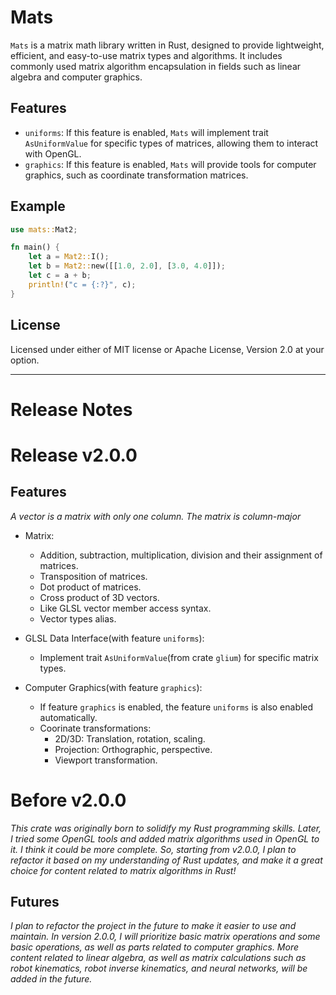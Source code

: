 # Mats

`Mats` is a matrix math library written in Rust, designed to provide lightweight, efficient, and easy-to-use matrix types and algorithms. It includes commonly used matrix algorithm encapsulation in fields such as linear algebra and computer graphics.

## Features

+ `uniforms`: If this feature is enabled, `Mats` will implement trait `AsUniformValue` for specific types of matrices, allowing them to interact with OpenGL.
+ `graphics`: If this feature is enabled, `Mats` will provide tools for computer graphics, such as coordinate transformation matrices.

## Example

```rust
use mats::Mat2;

fn main() {
    let a = Mat2::I();
    let b = Mat2::new([[1.0, 2.0], [3.0, 4.0]]);
    let c = a + b;
    println!("c = {:?}", c);
}
```

## License

Licensed under either of MIT license or Apache License, Version 2.0 at your option.

-------

# Release Notes

# Release v2.0.0

## Features
*A vector is a matrix with only one column.*
*The matrix is column-major*
+ Matrix:
    - Addition, subtraction, multiplication, division and their assignment of matrices.
    - Transposition of matrices.
    - Dot product of matrices.
    - Cross product of 3D vectors.
    - Like GLSL vector member access syntax.
    - Vector types alias.

+ GLSL Data Interface(with feature `uniforms`):
    - Implement trait `AsUniformValue`(from crate `glium`) for specific matrix types.

+ Computer Graphics(with feature `graphics`):
    + If feature `graphics` is enabled, the feature `uniforms` is also enabled automatically.
    - Coorinate transformations:
        - 2D/3D: Translation, rotation, scaling.
        - Projection: Orthographic, perspective.
        - Viewport transformation.


# Before v2.0.0

*This crate was originally born to solidify my Rust programming skills. Later, I tried some OpenGL tools and added matrix algorithms used in OpenGL to it. I think it could be more complete. So, starting from v2.0.0, I plan to refactor it based on my understanding of Rust updates, and make it a great choice for content related to matrix algorithms in Rust!*

## Futures

*I plan to refactor the project in the future to make it easier to use and maintain. In version 2.0.0, I will prioritize basic matrix operations and some basic operations, as well as parts related to computer graphics. More content related to linear algebra, as well as matrix calculations such as robot kinematics, robot inverse kinematics, and neural networks, will be added in the future.*